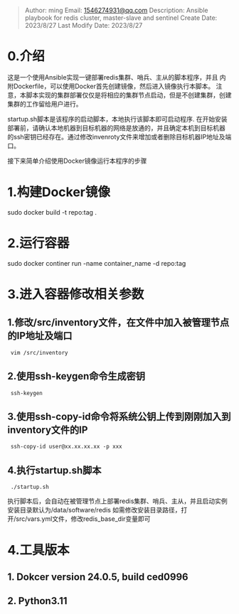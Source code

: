 >Author: ming
>Email: 1546274931@qq.com
>Description: Ansible playbook for redis cluster,
>		master-slave and sentinel
>Create Date: 2023/8/27
>Last Modify Date: 2023/8/27

# 0.介绍
  这是一个使用Ansible实现一键部署redis集群、哨兵、主从的脚本程序，并且
  内附Dockerfile，可以使用Docker首先创建镜像，然后进入镜像执行本脚本。
  注意，本脚本实现的集群部署仅仅是将相应的集群节点启动，但是不创建集群，创建
  集群的工作留给用户进行。

  startup.sh脚本是该程序的启动脚本，本地执行该脚本即可启动程序.
  在开始安装部署前，请确认本地机器到目标机器的网络是放通的，并且确定本机到目标机器
  的ssh密钥已经存在。通过修改invenroty文件来增加或者删除目标机器IP地址及端口。


  接下来简单介绍使用Docker镜像运行本程序的步骤

# 1.构建Docker镜像
sudo docker build -t repo:tag .

# 2.运行容器
sudo docker continer run -name container_name -d repo:tag

# 3.进入容器修改相关参数
## 1.修改/src/inventory文件，在文件中加入被管理节点的IP地址及端口
     vim /src/inventory

## 2.使用ssh-keygen命令生成密钥
     ssh-keygen

## 3.使用ssh-copy-id命令将系统公钥上传到刚刚加入到inventory文件的IP
     ssh-copy-id user@xx.xx.xx.xx -p xxx

## 4.执行startup.sh脚本
     ./startup.sh
   执行脚本后，会自动在被管理节点上部署redis集群、哨兵、主从，并且启动实例
   安装目录默认为/data/software/redis
   如需修改安装目录路径，打开/src/vars.yml文件，修改redis_base_dir变量即可

# 4.工具版本
## 1. Dokcer version 24.0.5, build ced0996
## 2. Python3.11
 
